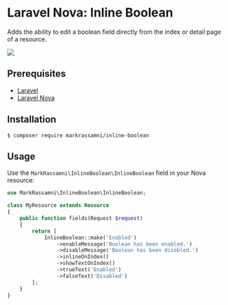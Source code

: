 # Laravel Nova: Inline Boolean

Adds the ability to edit a boolean field directly from the index or detail page of a resource.

![](https://github.com/markrassamni/nova-resource-landing-page/raw/master/InlineBoolean.png)

## Prerequisites
 - [Laravel](https://laravel.com/)
 - [Laravel Nova](https://nova.laravel.com/)

## Installation

```
$ composer require markrassamni/inline-boolean
```

## Usage

Use the `MarkRassamni\InlineBoolean\InlineBoolean` field in your Nova resource:

```php
use MarkRassamni\InlineBoolean\InlineBoolean;

class MyResource extends Resource
{
    public function fields(Request $request)
    {
        return [
            InlineBoolean::make('Enabled')
                ->enableMessage('Boolean has been enabled.')
                ->disableMessage('Boolean has been disabled.')
                ->inlineOnIndex()
                ->showTextOnIndex()
                ->trueText('Enabled')
                ->falseText('Disabled')
        ];
    }
}
```